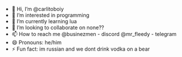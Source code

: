 - 👋 Hi, I’m @carlitoboiy
- 👀 I’m interested in programming
- 🌱 I’m currently learning lua
- 💞️ I’m looking to collaborate on none??
- 📫 How to reach me @businezmen - discord @mr_fleedy - telegram
- 😄 Pronouns: he/him
- ⚡ Fun fact: im russian and we dont drink vodka on a bear
